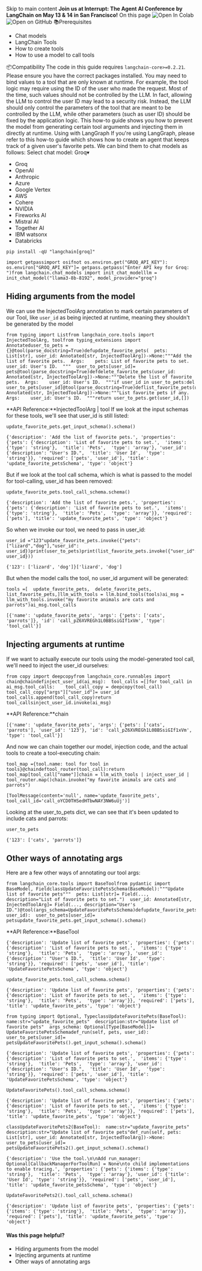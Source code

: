 Skip to main content
**Join us at Interrupt: The Agent AI Conference by LangChain on May 13 & 14 in San Francisco!**
On this page
![Open In Colab](https://colab.research.google.com/assets/colab-badge.svg)![Open on GitHub](https://img.shields.io/badge/Open%20on%20GitHub-grey?logo=github&logoColor=white)
📚Prerequisites
  * Chat models
  * LangChain Tools
  * How to create tools
  * How to use a model to call tools


📦Compatibility
The code in this guide requires `langchain-core>=0.2.21`. Please ensure you have the correct packages installed.
You may need to bind values to a tool that are only known at runtime. For example, the tool logic may require using the ID of the user who made the request.
Most of the time, such values should not be controlled by the LLM. In fact, allowing the LLM to control the user ID may lead to a security risk.
Instead, the LLM should only control the parameters of the tool that are meant to be controlled by the LLM, while other parameters (such as user ID) should be fixed by the application logic.
This how-to guide shows you how to prevent the model from generating certain tool arguments and injecting them in directly at runtime.
Using with LangGraph
If you're using LangGraph, please refer to this how-to guide which shows how to create an agent that keeps track of a given user's favorite pets.
We can bind them to chat models as follows:
Select chat model:
Groq▾
* Groq
* OpenAI
* Anthropic
* Azure
* Google Vertex
* AWS
* Cohere
* NVIDIA
* Fireworks AI
* Mistral AI
* Together AI
* IBM watsonx
* Databricks
```
pip install -qU "langchain[groq]"
```

```
import getpassimport osifnot os.environ.get("GROQ_API_KEY"): os.environ["GROQ_API_KEY"]= getpass.getpass("Enter API key for Groq: ")from langchain.chat_models import init_chat_modelllm = init_chat_model("llama3-8b-8192", model_provider="groq")
```

## Hiding arguments from the model​
We can use the InjectedToolArg annotation to mark certain parameters of our Tool, like `user_id` as being injected at runtime, meaning they shouldn't be generated by the model
```
from typing import Listfrom langchain_core.tools import InjectedToolArg, toolfrom typing_extensions import Annotateduser_to_pets ={}@tool(parse_docstring=True)defupdate_favorite_pets(  pets: List[str], user_id: Annotated[str, InjectedToolArg])->None:"""Add the list of favorite pets.  Args:    pets: List of favorite pets to set.    user_id: User's ID.  """  user_to_pets[user_id]= pets@tool(parse_docstring=True)defdelete_favorite_pets(user_id: Annotated[str, InjectedToolArg])->None:"""Delete the list of favorite pets.  Args:    user_id: User's ID.  """if user_id in user_to_pets:del user_to_pets[user_id]@tool(parse_docstring=True)deflist_favorite_pets(user_id: Annotated[str, InjectedToolArg])->None:"""List favorite pets if any.  Args:    user_id: User's ID.  """return user_to_pets.get(user_id,[])
```

**API Reference:**InjectedToolArg | tool
If we look at the input schemas for these tools, we'll see that user_id is still listed:
```
update_favorite_pets.get_input_schema().schema()
```

```
{'description': 'Add the list of favorite pets.', 'properties': {'pets': {'description': 'List of favorite pets to set.',  'items': {'type': 'string'},  'title': 'Pets',  'type': 'array'}, 'user_id': {'description': "User's ID.",  'title': 'User Id',  'type': 'string'}}, 'required': ['pets', 'user_id'], 'title': 'update_favorite_petsSchema', 'type': 'object'}
```

But if we look at the tool call schema, which is what is passed to the model for tool-calling, user_id has been removed:
```
update_favorite_pets.tool_call_schema.schema()
```

```
{'description': 'Add the list of favorite pets.', 'properties': {'pets': {'description': 'List of favorite pets to set.',  'items': {'type': 'string'},  'title': 'Pets',  'type': 'array'}}, 'required': ['pets'], 'title': 'update_favorite_pets', 'type': 'object'}
```

So when we invoke our tool, we need to pass in user_id:
```
user_id ="123"update_favorite_pets.invoke({"pets":["lizard","dog"],"user_id": user_id})print(user_to_pets)print(list_favorite_pets.invoke({"user_id": user_id}))
```

```
{'123': ['lizard', 'dog']}['lizard', 'dog']
```

But when the model calls the tool, no user_id argument will be generated:
```
tools =[  update_favorite_pets,  delete_favorite_pets,  list_favorite_pets,]llm_with_tools = llm.bind_tools(tools)ai_msg = llm_with_tools.invoke("my favorite animals are cats and parrots")ai_msg.tool_calls
```

```
[{'name': 'update_favorite_pets', 'args': {'pets': ['cats', 'parrots']}, 'id': 'call_pZ6XVREGh1L0BBSsiGIf1xVm', 'type': 'tool_call'}]
```

## Injecting arguments at runtime​
If we want to actually execute our tools using the model-generated tool call, we'll need to inject the user_id ourselves:
```
from copy import deepcopyfrom langchain_core.runnables import chain@chaindefinject_user_id(ai_msg):  tool_calls =[]for tool_call in ai_msg.tool_calls:    tool_call_copy = deepcopy(tool_call)    tool_call_copy["args"]["user_id"]= user_id    tool_calls.append(tool_call_copy)return tool_callsinject_user_id.invoke(ai_msg)
```

**API Reference:**chain
```
[{'name': 'update_favorite_pets', 'args': {'pets': ['cats', 'parrots'], 'user_id': '123'}, 'id': 'call_pZ6XVREGh1L0BBSsiGIf1xVm', 'type': 'tool_call'}]
```

And now we can chain together our model, injection code, and the actual tools to create a tool-executing chain:
```
tool_map ={tool.name: tool for tool in tools}@chaindeftool_router(tool_call):return tool_map[tool_call["name"]]chain = llm_with_tools | inject_user_id | tool_router.map()chain.invoke("my favorite animals are cats and parrots")
```

```
[ToolMessage(content='null', name='update_favorite_pets', tool_call_id='call_oYCD0THSedHTbwNAY3NW6uUj')]
```

Looking at the user_to_pets dict, we can see that it's been updated to include cats and parrots:
```
user_to_pets
```

```
{'123': ['cats', 'parrots']}
```

## Other ways of annotating args​
Here are a few other ways of annotating our tool args:
```
from langchain_core.tools import BaseToolfrom pydantic import BaseModel, FieldclassUpdateFavoritePetsSchema(BaseModel):"""Update list of favorite pets"""  pets: List[str]= Field(..., description="List of favorite pets to set.")  user_id: Annotated[str, InjectedToolArg]= Field(..., description="User's ID.")@tool(args_schema=UpdateFavoritePetsSchema)defupdate_favorite_pets(pets, user_id):  user_to_pets[user_id]= petsupdate_favorite_pets.get_input_schema().schema()
```

**API Reference:**BaseTool
```
{'description': 'Update list of favorite pets', 'properties': {'pets': {'description': 'List of favorite pets to set.',  'items': {'type': 'string'},  'title': 'Pets',  'type': 'array'}, 'user_id': {'description': "User's ID.",  'title': 'User Id',  'type': 'string'}}, 'required': ['pets', 'user_id'], 'title': 'UpdateFavoritePetsSchema', 'type': 'object'}
```

```
update_favorite_pets.tool_call_schema.schema()
```

```
{'description': 'Update list of favorite pets', 'properties': {'pets': {'description': 'List of favorite pets to set.',  'items': {'type': 'string'},  'title': 'Pets',  'type': 'array'}}, 'required': ['pets'], 'title': 'update_favorite_pets', 'type': 'object'}
```

```
from typing import Optional, TypeclassUpdateFavoritePets(BaseTool):  name:str="update_favorite_pets"  description:str="Update list of favorite pets"  args_schema: Optional[Type[BaseModel]]= UpdateFavoritePetsSchemadef_run(self, pets, user_id):    user_to_pets[user_id]= petsUpdateFavoritePets().get_input_schema().schema()
```

```
{'description': 'Update list of favorite pets', 'properties': {'pets': {'description': 'List of favorite pets to set.',  'items': {'type': 'string'},  'title': 'Pets',  'type': 'array'}, 'user_id': {'description': "User's ID.",  'title': 'User Id',  'type': 'string'}}, 'required': ['pets', 'user_id'], 'title': 'UpdateFavoritePetsSchema', 'type': 'object'}
```

```
UpdateFavoritePets().tool_call_schema.schema()
```

```
{'description': 'Update list of favorite pets', 'properties': {'pets': {'description': 'List of favorite pets to set.',  'items': {'type': 'string'},  'title': 'Pets',  'type': 'array'}}, 'required': ['pets'], 'title': 'update_favorite_pets', 'type': 'object'}
```

```
classUpdateFavoritePets2(BaseTool):  name:str="update_favorite_pets"  description:str="Update list of favorite pets"def_run(self, pets: List[str], user_id: Annotated[str, InjectedToolArg])->None:    user_to_pets[user_id]= petsUpdateFavoritePets2().get_input_schema().schema()
```

```
{'description': 'Use the tool.\n\nAdd run_manager: Optional[CallbackManagerForToolRun] = None\nto child implementations to enable tracing.', 'properties': {'pets': {'items': {'type': 'string'},  'title': 'Pets',  'type': 'array'}, 'user_id': {'title': 'User Id', 'type': 'string'}}, 'required': ['pets', 'user_id'], 'title': 'update_favorite_petsSchema', 'type': 'object'}
```

```
UpdateFavoritePets2().tool_call_schema.schema()
```

```
{'description': 'Update list of favorite pets', 'properties': {'pets': {'items': {'type': 'string'},  'title': 'Pets',  'type': 'array'}}, 'required': ['pets'], 'title': 'update_favorite_pets', 'type': 'object'}
```

#### Was this page helpful?
  * Hiding arguments from the model
  * Injecting arguments at runtime
  * Other ways of annotating args


